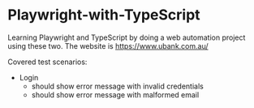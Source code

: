 # Playwright-with-TypeScript

Learning Playwright and TypeScript by doing a web automation project using these two. The website is https://www.ubank.com.au/

Covered test scenarios:
- Login
    - should show error message with invalid credentials
    - should show error message with malformed email
